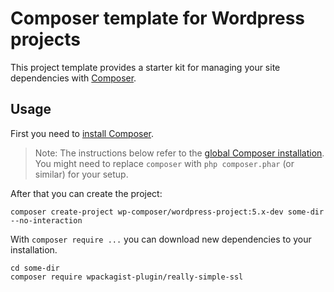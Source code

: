 # Composer template for Wordpress projects

This project template provides a starter kit for managing your site
dependencies with [Composer](https://getcomposer.org/).

## Usage

First you need to [install Composer](https://getcomposer.org/doc/00-intro.md#installation-linux-unix-osx).

> Note: The instructions below refer to the [global Composer installation](https://getcomposer.org/doc/00-intro.md#globally).
You might need to replace `composer` with `php composer.phar` (or similar)
for your setup.

After that you can create the project:

```
composer create-project wp-composer/wordpress-project:5.x-dev some-dir --no-interaction
```

With `composer require ...` you can download new dependencies to your
installation.

```
cd some-dir
composer require wpackagist-plugin/really-simple-ssl
```